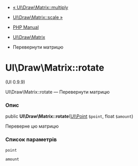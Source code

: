 - [« UI\Draw\Matrix::multiply](ui-draw-matrix.multiply.md)
- [UI\Draw\Matrix::scale »](ui-draw-matrix.scale.md)

- [PHP Manual](index.md)
- [UI\Draw\Matrix](class.ui-draw-matrix.md)
- Перевернути матрицю

# UI\Draw\Matrix::rotate

(UI 0.9.9)

UI\Draw\Matrix::rotate — Перевернути матрицю

### Опис

public **UI\Draw\Matrix::rotate**([UI\Point](class.ui-point.md)
`$point`, float `$amount`)

Переверне цю матрицю

### Список параметрів

`point`

`amount`
